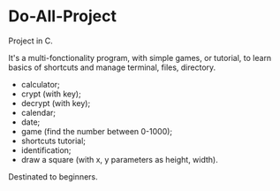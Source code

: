 # Do-All-Project

Project in C.

It's a multi-fonctionality program, with simple games, or tutorial, to learn basics of shortcuts and manage terminal, files, directory.

- calculator;
- crypt (with key);
- decrypt (with key);
- calendar;
- date;
- game (find the number between 0-1000);
- shortcuts tutorial;
- identification;
- draw a square (with x, y parameters as height, width).

Destinated to beginners.
